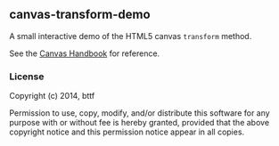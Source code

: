 ## canvas-transform-demo

A small interactive demo of the HTML5 canvas ```transform``` method.

See the [Canvas Handbook](http://bucephalus.org/text/CanvasHandbook/CanvasHandbook.html#transform-a-b-c-d-e-f) for reference.

### License
Copyright (c) 2014, bttf

Permission to use, copy, modify, and/or distribute this software for any purpose with or without fee is hereby granted, provided that the above copyright notice and this permission notice appear in all copies.
